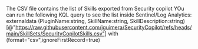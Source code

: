 The CSV file contains the list of Skills exported from Security copilot
YOu can run the following KQL query to see the list inside Sentinel/Log Analytics:
externaldata (PluginName:string, SkillName:string, SkillDescription:string) [@"https://raw.githubusercontent.com/jguimera/SecurityCopilot/refs/heads/main/SkillSets/SecurityCopilotSkills.csv"] with (format="csv",ignoreFirstRecord=true)
